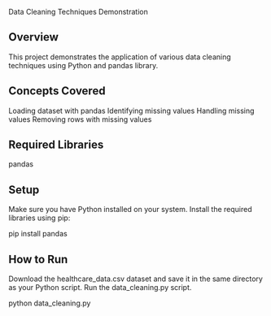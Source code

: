 Data Cleaning Techniques Demonstration

## Overview
This project demonstrates the application of various data cleaning techniques using Python and pandas library.

## Concepts Covered
Loading dataset with pandas
Identifying missing values
Handling missing values
Removing rows with missing values

## Required Libraries
pandas

## Setup
Make sure you have Python installed on your system.
Install the required libraries using pip:

pip install pandas

## How to Run
Download the healthcare_data.csv dataset and save it in the same directory as your Python script.
Run the data_cleaning.py script.

python data_cleaning.py